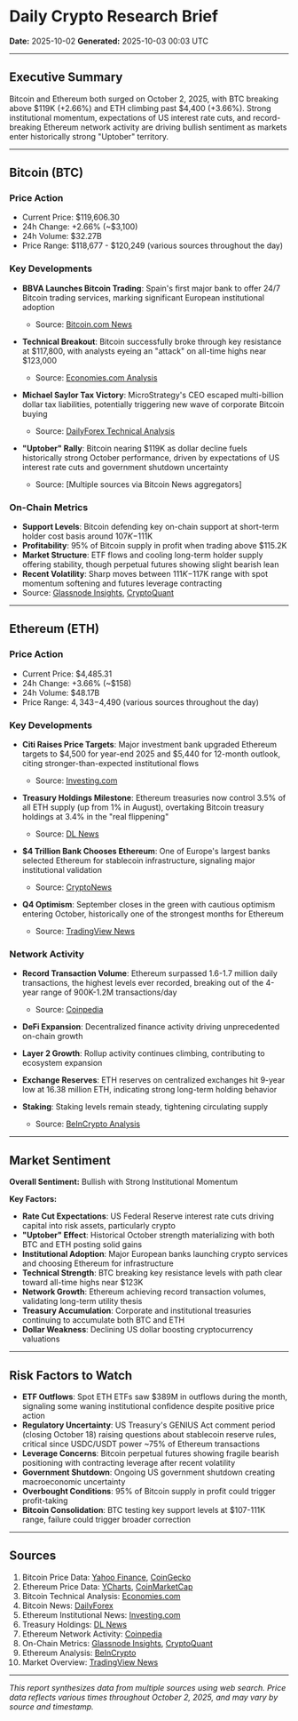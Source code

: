# Daily Crypto Research Brief
**Date:** 2025-10-02
**Generated:** 2025-10-03 00:03 UTC

---

## Executive Summary

Bitcoin and Ethereum both surged on October 2, 2025, with BTC breaking above $119K (+2.66%) and ETH climbing past $4,400 (+3.66%). Strong institutional momentum, expectations of US interest rate cuts, and record-breaking Ethereum network activity are driving bullish sentiment as markets enter historically strong "Uptober" territory.

---

## Bitcoin (BTC)

### Price Action
- Current Price: $119,606.30
- 24h Change: +2.66% (~$3,100)
- 24h Volume: $32.27B
- Price Range: $118,677 - $120,249 (various sources throughout the day)

### Key Developments

- **BBVA Launches Bitcoin Trading**: Spain's first major bank to offer 24/7 Bitcoin trading services, marking significant European institutional adoption
  - Source: [Bitcoin.com News](https://news.bitcoin.com/)

- **Technical Breakout**: Bitcoin successfully broke through key resistance at $117,800, with analysts eyeing an "attack" on all-time highs near $123,000
  - Source: [Economies.com Analysis](https://www.economies.com/crypto/analysis/bitcoin-price-breaks-key-resistance--analysis-02-10-2025-121575)

- **Michael Saylor Tax Victory**: MicroStrategy's CEO escaped multi-billion dollar tax liabilities, potentially triggering new wave of corporate Bitcoin buying
  - Source: [DailyForex Technical Analysis](https://www.dailyforex.com/forex-technical-analysis/2025/10/btcusd-forecast-02-october-2025/234931)

- **"Uptober" Rally**: Bitcoin nearing $119K as dollar decline fuels historically strong October performance, driven by expectations of US interest rate cuts and government shutdown uncertainty
  - Source: [Multiple sources via Bitcoin News aggregators]

### On-Chain Metrics

- **Support Levels**: Bitcoin defending key on-chain support at short-term holder cost basis around $107K-$111K
- **Profitability**: 95% of Bitcoin supply in profit when trading above $115.2K
- **Market Structure**: ETF flows and cooling long-term holder supply offering stability, though perpetual futures showing slight bearish lean
- **Recent Volatility**: Sharp moves between $111K-$117K range with spot momentum softening and futures leverage contracting
- Source: [Glassnode Insights](https://insights.glassnode.com/), [CryptoQuant](https://cryptoquant.com/asset/btc/summary)

---

## Ethereum (ETH)

### Price Action
- Current Price: $4,485.31
- 24h Change: +3.66% (~$158)
- 24h Volume: $48.17B
- Price Range: $4,343-$4,490 (various sources throughout the day)

### Key Developments

- **Citi Raises Price Targets**: Major investment bank upgraded Ethereum targets to $4,500 for year-end 2025 and $5,440 for 12-month outlook, citing stronger-than-expected institutional flows
  - Source: [Investing.com](https://www.investing.com/news/cryptocurrency-news/citi-lifts-bitcoin-ethereum-price-forecasts-here-are-the-new-targets-4268396)

- **Treasury Holdings Milestone**: Ethereum treasuries now control 3.5% of all ETH supply (up from 1% in August), overtaking Bitcoin treasury holdings at 3.4% in the "real flippening"
  - Source: [DL News](https://www.dlnews.com/articles/markets/crypto-treasury-trade-heats-up-as-ethereum-firms-lap-bitcoin/)

- **$4 Trillion Bank Chooses Ethereum**: One of Europe's largest banks selected Ethereum for stablecoin infrastructure, signaling major institutional validation
  - Source: [CryptoNews](https://cryptonews.com/news/ethereum-price-prediction-one-of-europes-biggest-banks-just-went-all-in-on-eth-institutions-are-buying-big/)

- **Q4 Optimism**: September closes in the green with cautious optimism entering October, historically one of the strongest months for Ethereum
  - Source: [TradingView News](https://www.tradingview.com/news/coinpedia:5398a7823094b:0-bitcoin-ethereum-and-xrp-price-prediction-for-october-2025/)

### Network Activity

- **Record Transaction Volume**: Ethereum surpassed 1.6-1.7 million daily transactions, the highest levels ever recorded, breaking out of the 4-year range of 900K-1.2M transactions/day
  - Source: [Coinpedia](https://coinpedia.org/news/ethereum-network-hits-record-1-7m-transactions-analysts-eye-rally-to-7700/)

- **DeFi Expansion**: Decentralized finance activity driving unprecedented on-chain growth

- **Layer 2 Growth**: Rollup activity continues climbing, contributing to ecosystem expansion

- **Exchange Reserves**: ETH reserves on centralized exchanges hit 9-year low at 16.38 million ETH, indicating strong long-term holding behavior

- **Staking**: Staking levels remain steady, tightening circulating supply
  - Source: [BeInCrypto Analysis](https://beincrypto.com/eth-price-october-2025-forecast-4500-target/)

---

## Market Sentiment

**Overall Sentiment:** Bullish with Strong Institutional Momentum

**Key Factors:**

- **Rate Cut Expectations**: US Federal Reserve interest rate cuts driving capital into risk assets, particularly crypto
- **"Uptober" Effect**: Historical October strength materializing with both BTC and ETH posting solid gains
- **Institutional Adoption**: Major European banks launching crypto services and choosing Ethereum for infrastructure
- **Technical Strength**: BTC breaking key resistance levels with path clear toward all-time highs near $123K
- **Network Growth**: Ethereum achieving record transaction volumes, validating long-term utility thesis
- **Treasury Accumulation**: Corporate and institutional treasuries continuing to accumulate both BTC and ETH
- **Dollar Weakness**: Declining US dollar boosting cryptocurrency valuations

---

## Risk Factors to Watch

- **ETF Outflows**: Spot ETH ETFs saw $389M in outflows during the month, signaling some waning institutional confidence despite positive price action
- **Regulatory Uncertainty**: US Treasury's GENIUS Act comment period (closing October 18) raising questions about stablecoin reserve rules, critical since USDC/USDT power ~75% of Ethereum transactions
- **Leverage Concerns**: Bitcoin perpetual futures showing fragile bearish positioning with contracting leverage after recent volatility
- **Government Shutdown**: Ongoing US government shutdown creating macroeconomic uncertainty
- **Overbought Conditions**: 95% of Bitcoin supply in profit could trigger profit-taking
- **Bitcoin Consolidation**: BTC testing key support levels at $107-111K range, failure could trigger broader correction

---

## Sources

1. Bitcoin Price Data: [Yahoo Finance](https://finance.yahoo.com/quote/BTC-USD/history/), [CoinGecko](https://www.coingecko.com/en/coins/bitcoin)
2. Ethereum Price Data: [YCharts](https://ycharts.com/indicators/ethereum_price), [CoinMarketCap](https://coinmarketcap.com/currencies/ethereum/)
3. Bitcoin Technical Analysis: [Economies.com](https://www.economies.com/crypto/analysis/bitcoin-price-breaks-key-resistance--analysis-02-10-2025-121575)
4. Bitcoin News: [DailyForex](https://www.dailyforex.com/forex-technical-analysis/2025/10/btcusd-forecast-02-october-2025/234931)
5. Ethereum Institutional News: [Investing.com](https://www.investing.com/news/cryptocurrency-news/citi-lifts-bitcoin-ethereum-price-forecasts-here-are-the-new-targets-4268396)
6. Treasury Holdings: [DL News](https://www.dlnews.com/articles/markets/crypto-treasury-trade-heats-up-as-ethereum-firms-lap-bitcoin/)
7. Ethereum Network Activity: [Coinpedia](https://coinpedia.org/news/ethereum-network-hits-record-1-7m-transactions-analysts-eye-rally-to-7700/)
8. On-Chain Metrics: [Glassnode Insights](https://insights.glassnode.com/), [CryptoQuant](https://cryptoquant.com/asset/btc/summary)
9. Ethereum Analysis: [BeInCrypto](https://beincrypto.com/eth-price-october-2025-forecast-4500-target/)
10. Market Overview: [TradingView News](https://www.tradingview.com/news/coinpedia:5398a7823094b:0-bitcoin-ethereum-and-xrp-price-prediction-for-october-2025/)

---

*This report synthesizes data from multiple sources using web search. Price data reflects various times throughout October 2, 2025, and may vary by source and timestamp.*
